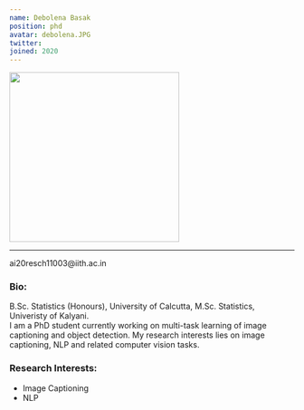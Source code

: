 ```yaml
---
name: Debolena Basak
position: phd
avatar: debolena.JPG
twitter:
joined: 2020
---
```


<img width="300" src="{{site.baseurl}}/images/people/{{page.avatar}}" data-action="zoom">
<hr>
<i class="fa fa-envelope-o"></i>ai20resch11003@iith.ac.in<br>

### Bio:
B.Sc. Statistics (Honours), University of Calcutta, M.Sc. Statistics, Univeristy of Kalyani.<br>
I am a PhD student currently working on multi-task learning of image captioning and object detection. My research interests lies on image captioning, NLP and related computer vision tasks.<br>

### Research Interests:
* Image Captioning
*  NLP
